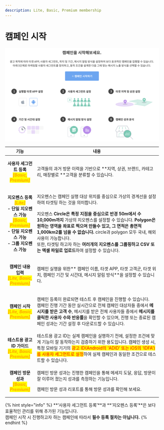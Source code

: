 ```yaml
---
description: Lite, Basic, Premium membership
---
```


# 캠페인 시작

![](<../.gitbook/assets/image (10).png>)

|                                                                                                                                             기능                                                                                                                                             | 내용                                                                                                                                                                                                                                                                                                                                                                                    |
| :----------------------------------------------------------------------------------------------------------------------------------------------------------------------------------------------------------------------------------------------------------------------------------------: | ------------------------------------------------------------------------------------------------------------------------------------------------------------------------------------------------------------------------------------------------------------------------------------------------------------------------------------------------------------------------------------- |
|                                                                                    <p><strong>사용자 세그먼트 등록</strong><br><em><mark style="color:orange;"><strong>[Basic, Premium]</strong></mark></em></p>                                                                                    | 고객들의 과거 방문 이력을 기반으로 \*\*지역, 상권, 브랜드, 카테고리, 매장별로 \*\*고객을 분류할 수 있습니다.                                                                                                                                                                                                                                                                                                                   |
| <p><strong>지오펜스 등록</strong><br><em><mark style="color:orange;"><strong>[Lite]</strong></mark></em><br><strong>- 단일 지오펜스 가능</strong><br><em><mark style="color:orange;"><strong>[Basic, Premium]</strong></mark></em><br><strong>- 단일 지오펜스 가능</strong><br><strong>- 그룹 지오펜스 가능</strong></p> | <p>지오펜스는 캠페인 실행 대상 위치를 중심으로 가상의 경계선을 설정하여 타겟팅 하는 것을 의미합니다.<br><br>지오펜스 <strong>Circle은</strong> <strong>특정 지점을 중심으로 반경 50m에서 수 10,000m까지 </strong>가상의 지오펜스를 설정할 수 있습니다. <strong>Polygon은 원하는 영역을 좌표로 찍으며 만들수 있고, 그 면적은 총면적 1,000km2를 넘을 수 없습니다.</strong> circle과 polygon 모두 국내, 해외 사용이 가능합니다.<br>또한, 타겟팅 하고자 하는 <strong>여러개의 지오펜스를 그룹핑하고 CSV 또는 엑셀 파일로 업로드</strong>하여 설정할 수 있습니다.</p> |
|                                                                                  <p><strong>캠페인 내용 입력</strong><br><em><mark style="color:orange;"><strong>[Lite, Basic, Premium]</strong></mark></em></p>                                                                                  | 캠페인 실행을 위한\*\* 캠페인 이름, 타겟 APP, 타겟 고객군, 타겟 위치, 캠페인 기간 및 시간대, 메시지 알림 방식\*\*을 설정할 수 있습니다.                                                                                                                                                                                                                                                                                                |
|                                                                                    <p><strong>캠페인 시작</strong><br><em><mark style="color:orange;"><strong>[Lite, Basic, Premium]</strong></mark></em></p>                                                                                   | <p>캠페인 등록이 완료되면 테스트 후 캠페인을 진행할 수 있습니다.<br>캠페인 진행 기간 동안 실시간으로 전체 캠페인 대상자들 중에서 <strong>메시지를 받은 고객 수</strong>, 메시지를 받은 전체 사용자들 중에서 <strong>메시지를 클릭한 사용자 수와 반응률</strong>을 확인할 수 있으며, 진행 또는 종료된 캠페인 성과는 기간 설정 후 다운로드할 수 있습니다.</p>                                                                                                                                                          |
|                                                                                <p><strong>테스트용 광고 ID 가이드</strong><br><em><mark style="color:orange;"><strong>[Lite, Basic, Premium]</strong></mark></em></p>                                                                               | 테스트용 광고 ID는 실제 캠페인을 실행하기 전에, 설정한 조건에 맞게 기능이 잘 동작하는지 검증하기 위한 용도입니다. 캠페인 생성 시, 특정 모바일 기기의 <mark style="color:red;">광고 ID(Android의 ‘ADID’ 또는 iOS의 ‘IDFA’)를 사용자 세그먼트로 설정</mark>하여 실제 캠페인과 동일한 조건으로 테스트할 수 있습니다.                                                                                                                                                                           |
|                                                                                     <p><strong>캠페인 방문 성과</strong><br><em><mark style="color:orange;"><strong>[Basic, Premium]</strong></mark></em></p>                                                                                     | <p>캠페인 방문 성과는 진행한 캠페인을 통해 메세지 도달, 응답, 방문이 잘 이루어 졌는지 성과를 측정하는 기능입니다.</p><p>캠페인 방문 성과 리포트를 통해 방문 성과를 확인해 보세요.</p>                                                                                                                                                                                                                                                                       |

{% hint style="info" %}
\*\*‘사용자 세그먼트 등록’\*\*과 \*\*‘지오펜스 등록’\*\*은 보다 효율적인 관리를 위해 추가된 기능입니다.\
캠페인 시작 시 진행하고자 하는 캠페인에 따라서 **필수 등록 절차는 아닙니다.**
{% endhint %}

